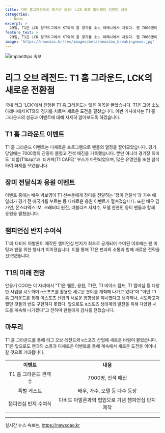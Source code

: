 ```yaml
---
title: 티원 홈그라운드의 뜨거운 호응! LCK 최초 홈어웨이 이벤트 성공
categories:
  - News
excerpt: >
  29일, T1은 LCK 정규리그에서 KT와의 홈 경기를 소노 아레나에서 치뤘다. 팬 7000명이 몰려 전석 매진을 기록하며 흥미로운 홈 그라운드를 선보였다. 박보영, 에일리, 김가연, 몬스타엑스 IM, 크래비티 원진, 러블리즈 서지수, 한현민 등 많은 유명인들과 팬미팅, 반지 수여식, 음식 및 여행 토크로 팬들과 소통하며 즐거운 행사를 펼쳤다. T1 COO는 e스포츠를 활용한 새로운 분야를 개척해 나갈 것이라며 팬들에게 감사의 인사를 전했다.
feature_text: >
  29일, T1은 LCK 정규리그에서 KT와의 홈 경기를 소노 아레나에서 치뤘다. 팬 7000명이 몰려 전석 매진을 기록하며 흥미로운 홈 그라운드를 선보였다. 박보영, 에일리, 김가연, 몬스타엑스 IM, 크래비티 원진, 러블리즈 서지수, 한현민 등 많은 유명인들과 팬미팅, 반지 수여식, 음식 및 여행 토크로 팬들과 소통하며 즐거운 행사를 펼쳤다. T1 COO는 e스포츠를 활용한 새로운 분야를 개척해 나갈 것이라며 팬들에게 감사의 인사를 전했다.
image: 'https://newsdao.kr/res/images/meta/newsdao_breakingnews.jpg'
---
```


<p><img src="https://newsdao.kr/res/images/meta/newsdao_breakingnews.jpg" alt="implanttips 속보" /></p>

<h1>리그 오브 레전드: T1 홈 그라운드, LCK의 새로운 전환점</h1>

<p data-ke-size="size16">국내 리그 'LCK'에서 진행된 T1 홈 그라운드는 많은 이목을 끌었습니다. T1은 고양 소노 아레나에서 KT와의 경기를 치르며 새로운 도전을 펼쳤습니다. 이번 기사에서는 T1 홈 그라운드의 성공과 이벤트에 대해 자세히 알아보도록 하겠습니다.</p>

<h2 data-ke-size="size26">T1 홈 그라운드 이벤트</h2>

<p data-ke-size="size16">T1 홈 그라운드 이벤트는 다채로운 프로그램으로 팬들의 열정을 끌어모았습니다. 경기 당일에는 7000명의 관중이 몰렸고 전석 매진을 기록했습니다. 뿐만 아니라 경기장 외에도 '티밥(T1bap)'과 '티카페(T1 CAFE)' 부스가 마련되었으며, 많은 유명인들 또한 참석하여 화제를 모았습니다.</p>

<h2 data-ke-size="size26">장미 전달식과 응원 이벤트</h2>

<p data-ke-size="size16">이벤트 중에는 배우 박보영이 T1 선수들에게 장미를 전달하는 '장미 전달식'과 가수 에일리가 경기 전 애국가를 부르는 등 다채로운 응원 이벤트가 펼쳐졌습니다. 또한 배우 김가연, 몬스타엑스 IM, 크래비티 원진, 러블리즈 서지수, 모델 한현민 등이 팬들과 함께 응원을 펼쳤습니다.</p>

<h2 data-ke-size="size26">챔피언십 반지 수여식</h2>

<p data-ke-size="size16">T1과 다비드 아발론이 제작한 챔피언십 반지가 최초로 공개되어 수여된 이후에는 팬 미팅과 팬을 위한 행사가 이어졌습니다. 이를 통해 T1은 팬과의 소통과 함께 새로운 전략을 선보였습니다.</p>

<h2 data-ke-size="size26">T1의 미래 전망</h2>

<p data-ke-size="size16">안웅기 COO는 이 자리에서 "T1은 웹툰, 응원, T1콘, T1 베이스 캠프, T1 멤버십 등 다양한 사업을 시도하며 e스포츠를 활용한 새로운 분야를 개척해 나가고 있다"며 "이번 T1 홈 그라운드를 통해 이스포츠 산업의 새로운 방향성을 제시했다고 생각하나, 시도하고자 했던 것들의 반도 구현하지 못했다. 앞으로도 e스포츠 생태계의 발전을 위해 다양한 시도를 계속해 나가겠다"고 전하며 팬들에게 감사를 전했습니다.</p>

<h2 data-ke-size="size26">마무리</h2>

<p data-ke-size="size16">T1 홈 그라운드를 통해 리그 오브 레전드와 e스포츠 산업에 새로운 바람이 불었습니다. T1은 앞으로도 팬과의 소통과 다채로운 이벤트를 통해 계속해서 새로운 도전을 이어나갈 것으로 기대됩니다.</p>

<table>
    <tr>
        <td style="text-align: center; height: 17px;"><b>이벤트</b></td>
        <td style="text-align: center; height: 17px;"><b>내용</b></td>
    </tr>
    <tr>
        <td style="text-align: center; height: 17px;">T1 홈 그라운드 관객 수</td>
        <td style="text-align: center; height: 17px;">7000명, 전석 매진</td>
    </tr>
    <tr>
        <td style="text-align: center; height: 17px;">특별 게스트</td>
        <td style="text-align: center; height: 17px;">배우, 가수, 모델 등 다수 등장</td>
    </tr>
    <tr>
        <td style="text-align: center; height: 17px;">챔피언십 반지 수여식</td>
        <td style="text-align: center; height: 17px;">다비드 아발론과의 협업으로 기념 챔피언십 반지 제작</td>
    </tr>
</table>

<p><hr></p>
실시간 뉴스 속보는, <a href="https://newsdao.kr" rel="dofollow">https://newsdao.kr</a>


